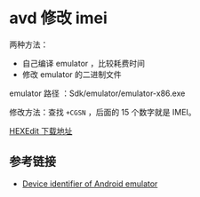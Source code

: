 # avd 修改 imei

两种方法：
- 自己编译 emulator ，比较耗费时间
- 修改 emulator 的二进制文件

emulator 路径 ：Sdk/emulator/emulator-x86.exe

修改方法：查找 `+CGSN` ，后面的 15 个数字就是 IMEI。

[HEXEdit 下载地址](http://www.hexedit.com/#)

## 参考链接
- [Device identifier of Android emulator](https://stackoverflow.com/questions/4402262/device-identifier-of-android-emulator)
